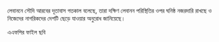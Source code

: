 লেবাননে সৌদি আরবের দূতাবাস গতকাল বলেছে, তারা দক্ষিণ লেবানন পরিস্থিতির ওপর ঘনিষ্ঠ নজরদারি রাখছে ও নিজেদের নাগরিকদের দেশটি ছেড়ে যাওয়ার অনুরোধ জানিয়েছে।

এএফপির ফাইল ছবি

